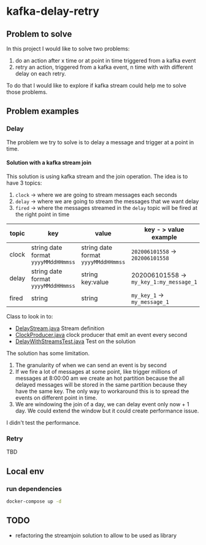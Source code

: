 # kafka-delay-retry

## Problem to solve
In this project I would like to solve two problems:
1) do an action after x time or at point in time triggered from a kafka event
2) retry an action, triggered from a kafka event, n time with with different delay on each retry.

To do that I would like to explore if kafka stream could help me to solve those problems.

## Problem examples

### Delay
The problem we try to solve is to delay a message and trigger at a point in time.

#### Solution with a kafka stream join
This solution is using kafka stream and the join operation.
The idea is to have 3 topics:
1. `clock` -> where we are going to stream messages each seconds
2. `delay` -> where we are going to stream the messages that we want delay
3. `fired` -> where the messages streamed in the `delay` topic will be fired at the right point in time

| topic | key | value | key - > value example |
| --- | --- | --- | --- |
| clock | string date format `yyyyMMddHHmmss` | string date format `yyyyMMddHHmmss` | `202006101558` -> `202006101558` |
| delay | string date format `yyyyMMddHHmmss` | string key:value | 202006101558 -> `my_key_1:my_message_1` |
| fired | string | string | `my_key_1` -> `my_message_1` |

Class to look in to: 
 * [DelayStream.java](src/main/java/it/stanislas/kafka/delay/streamjoin/DelayStream.java) Stream definition
 * [ClockProducer.java](src/main/java/it/stanislas/kafka/delay/streamjoin/ClockProducer.java) clock producer that emit an event every second
 * [DelayWithStreamsTest.java](src/test/java/it/stanislas/kafka/delay/streamjoin/DelayWithStreamsTest.java) Test on the solution

The solution has some limitation.

1. The granularity of when we can send an event is by second
2. If we fire a lot of messages at some point, like trigger millions of messages at 8:00:00 am we create an hot partition because the all delayed messages will be stored in the same partition because they have the same key. The only way to workaround this is to spread the events on different point in time.
3. We are windowing the join of a day, we can delay event only now + 1 day. We could extend the window but it could create performance issue. 

I didn't test the performance.

### Retry
TBD

## Local env

### run dependencies
```bash
docker-compose up -d
```

## TODO
* refactoring the streamjoin solution to allow to be used as library


